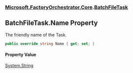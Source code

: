 ### [Microsoft.FactoryOrchestrator.Core](Microsoft_FactoryOrchestrator_Core.md 'Microsoft.FactoryOrchestrator.Core').[BatchFileTask](Microsoft_FactoryOrchestrator_Core_BatchFileTask.md 'Microsoft.FactoryOrchestrator.Core.BatchFileTask')
## BatchFileTask.Name Property
The friendly name of the Task.  
```csharp
public override string Name { get; set; }
```
#### Property Value
[System.String](https://docs.microsoft.com/en-us/dotnet/api/System.String 'System.String')
